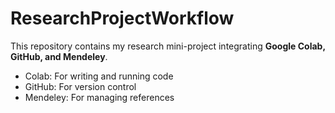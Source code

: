 # ResearchProjectWorkflow
This repository contains my research mini-project integrating **Google Colab, GitHub, and Mendeley**.
- Colab: For writing and running code
- GitHub: For version control
- Mendeley: For managing references
